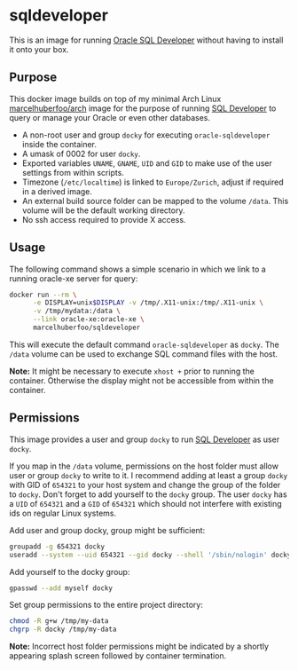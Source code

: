 # sqldeveloper

This is an image for running [Oracle SQL Developer][sqldeveloper] without having to install it onto your box.

## Purpose

This docker image builds on top of my minimal Arch Linux [marcelhuberfoo/arch][dockerarch] image for the
purpose of running [SQL Developer][sqldeveloper] to query or manage your Oracle or
even other databases.

* A non-root user and group `docky` for executing `oracle-sqldeveloper` inside the container.
* A umask of 0002 for user `docky`.
* Exported variables `UNAME`, `GNAME`, `UID` and `GID` to make use of the user settings from within scripts.
* Timezone (`/etc/localtime`) is linked to `Europe/Zurich`, adjust if required in a derived image.
* An external build source folder can be mapped to the volume `/data`. This volume will be the default working directory.
* No ssh access required to provide X access.

## Usage

The following command shows a simple scenario in which we link to a running oracle-xe server for query:

```bash
docker run --rm \
      -e DISPLAY=unix$DISPLAY -v /tmp/.X11-unix:/tmp/.X11-unix \
      -v /tmp/mydata:/data \
      --link oracle-xe:oracle-xe \
      marcelhuberfoo/sqldeveloper
```
This will execute the default command `oracle-sqldeveloper` as `docky`. The `/data` volume can be used to exchange SQL command files with the host. 

**Note:** It might be necessary to execute `xhost +` prior to running the container.
Otherwise the display might not be accessible from within the container.

## Permissions

This image provides a user and group `docky` to run [SQL Developer][sqldeveloper] as user `docky`.

If you map in the `/data` volume, permissions on the host folder must allow user or group `docky` to write to it. I recommend adding at least a group `docky` with GID of `654321` to your host system and change the group of the folder to `docky`. Don't forget to add yourself to the `docky` group.
The user `docky` has a `UID` of `654321` and a `GID` of `654321` which should not interfere with existing ids on regular Linux systems.

Add user and group docky, group might be sufficient:
```bash
groupadd -g 654321 docky
useradd --system --uid 654321 --gid docky --shell '/sbin/nologin' docky
```

Add yourself to the docky group:
```bash
gpasswd --add myself docky
```

Set group permissions to the entire project directory:
```bash
chmod -R g+w /tmp/my-data
chgrp -R docky /tmp/my-data
```

**Note:** Incorrect host folder permissions might be indicated by a shortly appearing splash screen followed by container termination.

[sqldeveloper]: http://www.oracle.com/technetwork/developer-tools/sql-developer/overview/index.html
[dockerarch]: https://registry.hub.docker.com/u/marcelhuberfoo/arch/
